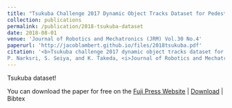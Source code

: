 ```yaml
---
title: "Tsukuba Challenge 2017 Dynamic Object Tracks Dataset for Pedestrian Behavior Analysis"
collection: publications
permalink: /publication/2018-tsukuba-dataset
date: 2018-08-01
venue: 'Journal of Robotics and Mechatronics (JRM) Vol.30 No.4'
paperurl: 'http://jacoblambert.github.io/files/2018tsukuba.pdf'
citation: '<b>Tsukuba challenge 2017 dynamic object tracks dataset for pedestrian behavior analysis</b>. J. Lambert, L. Liang, Y. Morales, N. Akai, A. Carballo, E. Takeuchi,
P. Narksri, S. Seiya, and K. Takeda, <i>Journal of Robotics and Mechatronics (JRM), vol. 30, no. 4</i> Aug. 2018, pp 598-612.'
---
```

Tsukuba dataset!

You can download the paper for free on the [Fuji Press Website](https://www.fujipress.jp/jrm/rb/) | [Download](http://jacoblambert.github.io/files/2018tsukuba.pdf) | Bibtex



